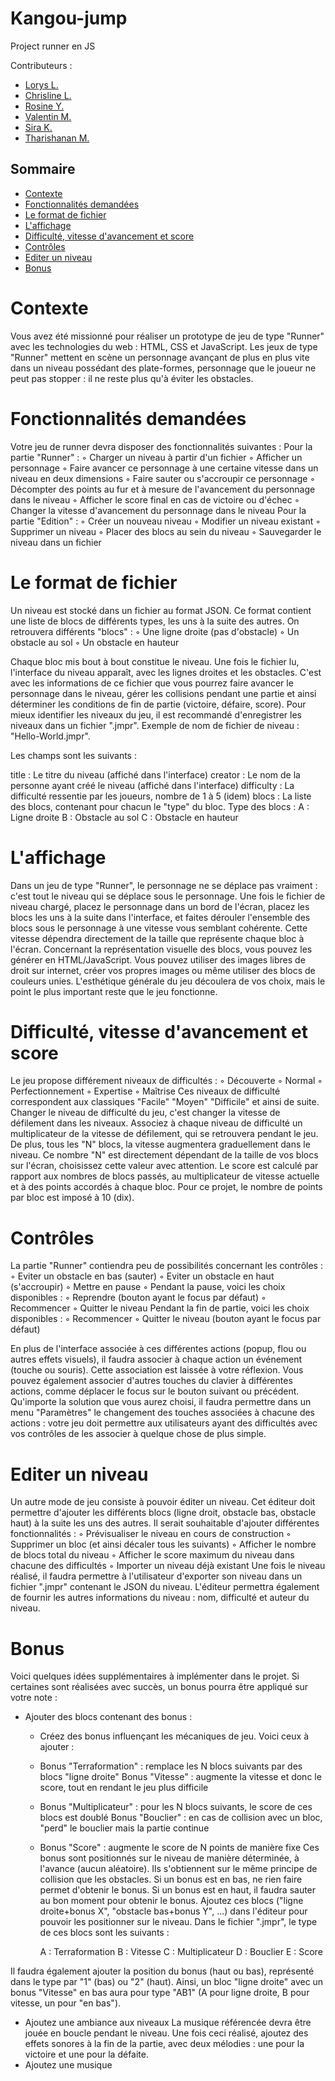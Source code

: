 # Kangou-jump
Project runner en JS

Contributeurs : 
<ul>
  <li><a href="https://github.com/OrBital1650">Lorys L.</a></li>
  <li><a href="https://github.com/LinelinLove">Chrisline L.</a></li>
  <li><a href="https://github.com/Myakii">Rosine Y.</a></li>
  <li><a href="https://github.com/ValentinMachefaux">Valentin M.</a></li>
  <li><a href="https://github.com/siraKLG">Sira K.</a></li>
  <li><a href="https://github.com/ImThari">Tharishanan M.</a></li>
</ul>

## Sommaire

- [Contexte](#contexte)
- [Fonctionnalités demandées](#fonctionnalités-demandées)
- [Le format de fichier](#le-format-de-fichier)
- [L'affichage](#laffichage)
- [Difficulté, vitesse d'avancement et score](#difficultés-vitesse-davancemement-et-score)
- [Contrôles](#contrôles)
- [Editer un niveau](#editer-un-niveau)
- [Bonus](#bonus)

# Contexte

Vous avez été missionné pour réaliser un prototype de jeu de type "Runner" avec les technologies du web : HTML, CSS et JavaScript.
Les jeux de type "Runner" mettent en scène un personnage avançant de plus en plus vite dans un niveau possédant des plate-formes, personnage que le joueur ne peut pas stopper : il ne reste plus qu'à éviter les obstacles.

# Fonctionnalités demandées

Votre jeu de runner devra disposer des fonctionnalités suivantes :
Pour la partie "Runner" :
◦ Charger un niveau à partir d'un fichier
◦ Afficher un personnage
◦ Faire avancer ce personnage à une certaine vitesse dans un niveau en deux dimensions
◦ Faire sauter ou s'accroupir ce personnage
◦ Décompter des points au fur et à mesure de l'avancement du personnage dans le niveau
◦ Afficher le score final en cas de victoire ou d'échec
◦ Changer la vitesse d'avancement du personnage dans le niveau
Pour la partie "Edition" :
◦ Créer un nouveau niveau
◦ Modifier un niveau existant
◦ Supprimer un niveau
◦ Placer des blocs au sein du niveau
◦ Sauvegarder le niveau dans un fichier

# Le format de fichier

Un niveau est stocké dans un fichier au format JSON. Ce format contient une liste de blocs de différents types, les uns à la suite des autres.
On retrouvera différents "blocs" :
◦ Une ligne droite (pas d'obstacle)
◦ Un obstacle au sol
◦ Un obstacle en hauteur

Chaque bloc mis bout à bout constitue le niveau. Une fois le fichier lu, l'interface du niveau apparaît, avec les lignes droites et les obstacles. C'est avec les informations de ce fichier que vous pourrez faire avancer le personnage dans le niveau, gérer les collisions pendant une partie et ainsi déterminer les conditions de fin de partie (victoire, défaire, score).
Pour mieux identifier les niveaux du jeu, il est recommandé d'enregistrer les niveaux dans un fichier ".jmpr". Exemple de nom de fichier de niveau : "Hello-World.jmpr".

Les champs sont les suivants :

title : Le titre du niveau (affiché dans l'interface)
creator : Le nom de la personne ayant créé le niveau (affiché dans l'interface)
difficulty : La difficulté ressentie par les joueurs, nombre de 1 à 5 (idem)
blocs : La liste des blocs, contenant pour chacun le "type" du bloc.
Type des blocs :
A : Ligne droite
B : Obstacle au sol
C : Obstacle en hauteur

# L'affichage

Dans un jeu de type "Runner", le personnage ne se déplace pas vraiment : c'est tout le niveau qui se déplace sous le personnage. Une fois le fichier de niveau chargé, placez le personnage dans un bord de l'écran, placez les blocs les uns à la suite dans l'interface, et faites dérouler l'ensemble des blocs sous le personnage à une vitesse vous semblant cohérente. Cette vitesse dépendra directement de la taille que représente chaque bloc à l'écran.
Concernant la représentation visuelle des blocs, vous pouvez les générer en HTML/JavaScript. Vous pouvez utiliser des images libres de droit sur internet, créer vos propres images ou même utiliser des blocs de couleurs unies. L'esthétique générale du jeu découlera de vos choix, mais le point le plus important reste que le jeu fonctionne.

# Difficulté, vitesse d'avancement et score

Le jeu propose différement niveaux de difficultés :
◦ Découverte
◦ Normal
◦ Perfectionnement
◦ Expertise
◦ Maîtrise
Ces niveaux de difficulté correspondent aux classiques "Facile" "Moyen" "Difficile" et ainsi de suite. Changer le niveau de difficulté du jeu, c'est changer la vitesse de défilement dans les niveaux. Associez à chaque niveau de difficulté un multiplicateur de la vitesse de défilement, qui se retrouvera pendant le jeu.
De plus, tous les "N" blocs, la vitesse augmentera graduellement dans le niveau. Ce nombre "N" est directement dépendant de la taille de vos blocs sur l'écran, choisissez cette valeur avec attention.
Le score est calculé par rapport aux nombres de blocs passés, au multiplicateur de vitesse actuelle et à des points accordés à chaque bloc. Pour ce projet, le nombre de points par bloc est imposé à 10 (dix).

# Contrôles

La partie "Runner" contiendra peu de possibilités concernant les contrôles :
◦ Eviter un obstacle en bas (sauter)
◦ Eviter un obstacle en haut (s'accroupir)
◦ Mettre en pause
◦ Pendant la pause, voici les choix disponibles :
◦ Reprendre (bouton ayant le focus par défaut)
◦ Recommencer
◦ Quitter le niveau
Pendant la fin de partie, voici les choix disponibles :
◦ Recommencer
◦ Quitter le niveau (bouton ayant le focus par défaut)

En plus de l'interface associée à ces différentes actions (popup, flou ou autres effets visuels), il faudra associer à chaque action un événement (touche ou souris). Cette association est laissée à votre réflexion. Vous pouvez également associer d'autres touches du clavier à différentes actions, comme déplacer le focus sur le bouton suivant ou précédent.
Qu'importe la solution que vous aurez choisi, il faudra permettre dans un menu "Paramètres" le changement des touches associées à chacune des actions : votre jeu doit permettre aux utilisateurs ayant des difficultés avec vos contrôles de les associer à quelque chose de plus simple.

# Editer un niveau

Un autre mode de jeu consiste à pouvoir éditer un niveau. Cet éditeur doit permettre d'ajouter les différents blocs (ligne droit, obstacle bas, obstacle haut) à la suite les uns des autres. Il serait souhaitable d'ajouter différentes fonctionnalités :
◦ Prévisualiser le niveau en cours de construction
◦ Supprimer un bloc (et ainsi décaler tous les suivants)
◦ Afficher le nombre de blocs total du niveau
◦ Afficher le score maximum du niveau dans chacune des difficultés
◦ Importer un niveau déjà existant
Une fois le niveau réalisé, il faudra permettre à l'utilisateur d'exporter son niveau dans un fichier ".jmpr" contenant le JSON du niveau.
L'éditeur permettra également de fournir les autres informations du niveau : nom, difficulté et auteur du niveau.

# Bonus

Voici quelques idées supplémentaires à implémenter dans le projet. Si certaines sont réalisées avec succès, un bonus pourra être appliqué sur votre note :

- Ajouter des blocs contenant des bonus :
  - Créez des bonus influençant les mécaniques de jeu. Voici ceux à ajouter :
  - Bonus "Terraformation" : remplace les N blocs suivants par des blocs "ligne droite" Bonus "Vitesse" : augmente la vitesse et donc le score, tout en rendant le jeu plus difficile
  - Bonus "Multiplicateur" : pour les N blocs suivants, le score de ces blocs est doublé Bonus "Bouclier" : en cas de collision avec un bloc, "perd" le bouclier mais la partie continue
  - Bonus "Score" : augmente le score de N points de manière fixe Ces bonus sont positionnés sur le niveau de manière déterminée, à l'avance (aucun aléatoire). Ils s'obtiennent sur le même principe de collision que les obstacles. Si un bonus est en bas, ne rien faire permet d'obtenir le bonus. Si un bonus est en haut, il faudra sauter au bon moment pour obtenir le bonus.
  Ajoutez ces blocs ("ligne droite+bonus X", "obstacle bas+bonus Y", ...) dans l'éditeur pour pouvoir les positionner sur le niveau. Dans le fichier ".jmpr", le type de ces blocs sont les suivants :

    A : Terraformation
    B : Vitesse
    C : Multiplicateur
    D : Bouclier
    E : Score
  
Il faudra également ajouter la position du bonus (haut ou bas), représenté dans le type par "1" (bas) ou "2" (haut). Ainsi, un bloc "ligne droite" avec un bonus "Vitesse" en bas aura pour type "AB1" (A pour ligne droite, B pour vitesse, un pour "en bas").
- Ajoutez une ambiance aux niveaux
La musique référencée devra être jouée en boucle pendant le niveau.
Une fois ceci réalisé, ajoutez des effets sonores à la fin de la partie, avec deux mélodies : une pour la victoire et une pour la défaite.
- Ajoutez une musique
